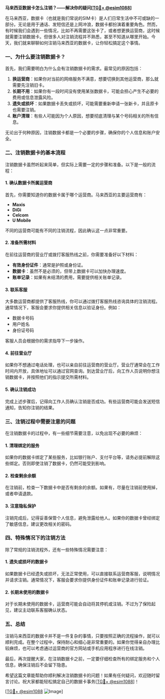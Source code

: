 **马来西亚数据卡怎么注销？——解决你的疑问[[TG💪+ @esim1088](https://t.me/s/esim1088)]**

在马来西亚，数据卡（也就是我们常说的SIM卡）是人们日常生活中不可或缺的一部分。无论是用于通话、发短信还是上网冲浪，数据卡都扮演着重要角色。然而，有时候我们会遇到一些情况，比如不再需要这张卡了，或者想更换运营商，这时候就需要注销数据卡。但很多人对注销流程并不熟悉，甚至不知道从哪里开始。今天，我们就来聊聊如何注销马来西亚的数据卡，让你轻松搞定这个事情。

### 一、为什么要注销数据卡？

首先，我们需要明白为什么会有注销数据卡的需求。最常见的原因包括：

1. **换运营商**：如果你对当前的网络服务不满意，想要切换到其他运营商，那么就需要先注销旧卡。
2. **长期不用**：如果你有一段时间没有使用某张数据卡，可能会担心产生不必要的费用或信息泄露风险。
3. **遗失或损坏**：如果数据卡丢失或损坏，可能需要重新申请一张新卡，并且原卡也需要注销。
4. **账户清理**：有些人可能因为个人原因，想要彻底清理与某个号码相关的所有信息。

无论出于何种原因，注销数据卡都是一个必要的步骤，确保你的个人信息和账户安全。

### 二、注销数据卡的基本流程

注销数据卡虽然听起来简单，但实际上需要一定的步骤和准备。以下是一般的流程：

#### 1. 确认数据卡所属运营商

首先，你需要知道你的数据卡属于哪个运营商。马来西亚的主要运营商有：

- **Maxis**
- **DiGi**
- **Celcom**
- **U Mobile**

不同的运营商可能有不同的注销流程，因此确认这一点非常重要。

#### 2. 准备所需材料

在前往运营商的营业厅或拨打客服热线之前，你需要准备好以下材料：

- **有效身份证件**：通常是护照或身份证。
- **数据卡**：虽然不是必须的，但带上数据卡可以加快办理速度。
- **账单记录**：如果有未结清的费用，需要提供相关账单记录。

#### 3. 联系客服

大多数运营商都提供了客服热线，你可以通过拨打客服热线咨询具体的注销流程。通常情况下，客服会要求你提供相关信息以验证身份。例如：

- 数据卡号码
- 用户姓名
- 身份证号码

客服人员会根据你的需求指导下一步操作。

#### 4. 前往营业厅

如果你不想通过电话处理，也可以亲自前往运营商的营业厅。营业厅通常会在工作时间内开放，具体地址可以通过官网查询。到达营业厅后，向工作人员说明你想注销数据卡，并按照他们的指示提交所需材料。

#### 5. 确认注销成功

完成上述步骤后，记得向工作人员确认注销是否成功。有些运营商可能会发送短信通知，告知你注销的结果。

### 三、注销过程中需要注意的问题

在注销数据卡的过程中，有一些细节需要注意，以免出现不必要的麻烦：

#### 1. 清理绑定的服务

如果你的数据卡绑定了某些服务，比如银行账户、支付平台等，请务必提前解除这些绑定。否则即使注销了数据卡，仍然可能受到影响。

#### 2. 检查剩余余额

在注销前，检查一下数据卡中是否有剩余的余额。如果有，尽量在注销前使用掉，或者申请退款。

#### 3. 注意隐私保护

注销完成后，记得妥善保管个人信息，避免泄露给他人。如果你的数据卡曾经绑定了敏感信息，建议更改相关的密码。

### 四、特殊情况下的注销方法

除了常规的注销流程外，还有一些特殊情况需要注意：

#### 1. 遗失或损坏的数据卡

如果数据卡已经遗失或损坏，无法正常使用，可以直接联系运营商客服，说明情况并请求注销。通常情况下，客服会要求你提供身份证件和账单记录进行验证。

#### 2. 长期未使用的数据卡

对于长期未使用的数据卡，运营商可能会自动将其停机或注销。不过为了保险起见，建议主动联系客服确认状态。

### 五、总结

注销马来西亚的数据卡并不是一件复杂的事情，只要按照正确的流程操作，就可以顺利完成。在整个过程中，保持耐心和细心是非常重要的。如果你觉得亲自办理比较麻烦，也可以考虑通过运营商的官方网站或手机应用程序进行在线注销。

最后，再次提醒大家，在注销数据卡之前，一定要仔细检查所有的绑定服务和个人信息，确保注销后不会留下隐患。

希望这篇文章能帮助你顺利解决注销数据卡的问题！如果有任何疑问，欢迎随时留言讨论。祝大家都能轻松搞定自己的数据卡事务[[TG💪+ @esim1088](https://t.me/s/esim1088)]！

[[TG💪+ @esim1088](https://t.me/s/esim1088) ![Image](https://i.postimg.cc/4NQfJmqS/Snipaste-2025-05-13-00-14-12.png)]